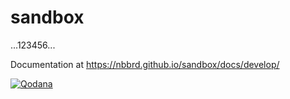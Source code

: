 # sandbox
...123456...

Documentation at https://nbbrd.github.io/sandbox/docs/develop/

[![Qodana](https://github.com/nbbrd/sandbox/actions/workflows/qodana.yml/badge.svg)](https://github.com/nbbrd/sandbox/actions/workflows/qodana.yml)
